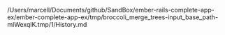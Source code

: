 /Users/marcell/Documents/github/SandBox/ember-rails-complete-app-ex/ember-complete-app-ex/tmp/broccoli_merge_trees-input_base_path-mlWexqlK.tmp/1/History.md